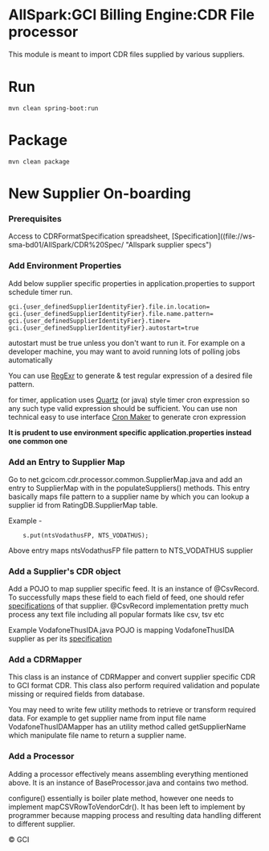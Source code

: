 AllSpark:GCI Billing Engine:CDR File processor
=================================================

This module is meant to import CDR files supplied by various suppliers.



# Run


	mvn clean spring-boot:run

# Package

	mvn clean package


# New Supplier On-boarding


### Prerequisites

Access to CDRFormatSpecification spreadsheet,  [Specification]((file://ws-sma-bd01/AllSpark/CDR%20Spec/ "Allspark supplier specs") 


### Add Environment Properties

Add below supplier specific properties in application.properties to support schedule timer run.

	gci.{user_definedSupplierIdentityFier}.file.in.location=
	gci.{user_definedSupplierIdentityFier}.file.name.pattern=
	gci.{user_definedSupplierIdentityFier}.timer=
	gci.{user_definedSupplierIdentityFier}.autostart=true 

autostart must be true unless you don't want to run it. For example on a developer machine, you may want to avoid running lots of polling jobs automatically

You can use [RegExr](http://regexr.com/ "Regular Expression Generator")  to generate & test regular expression of a desired file pattern.

for timer, application uses [Quartz](http://www.quartz-scheduler.org/documentation/quartz-2.x/tutorials/crontrigger "Cron Trigger") (or java) style timer cron expression so any such type valid expression should be sufficient. You can use non technical easy to use interface [Cron Maker](http://www.cronmaker.com/ "Cron Maker") to generate cron expression

**It is prudent to use environment specific application.properties instead one common one** 

### Add an Entry to Supplier Map

Go to net.gcicom.cdr.processor.common.SupplierMap.java and add an entry to SupplierMap with in the populateSuppliers() methods. This entry basically maps file pattern to a supplier name by which you can lookup a supplier id from RatingDB.SupplierMap table.

Example - 

		s.put(ntsVodathusFP, NTS_VODATHUS);
		
Above entry maps ntsVodathusFP file pattern to NTS_VODATHUS supplier

### Add a Supplier's CDR object

Add a POJO to map supplier specific feed. It is an instance of @CsvRecord. To successfully maps these field to each field of feed, one should refer [specifications](file://ws-sma-bd01/AllSpark/CDR%20Spec)  of that supplier. @CsvRecord implementation pretty much process any text file including all popular formats like csv, tsv etc

Example VodafoneThusIDA.java POJO is mapping VodafoneThusIDA supplier as per its  [specification](file://ws-sma-bd01/AllSpark/CDR%20Spec/Vodaphone/THUS/Vodafone%20Thus/New_Outbound_CDR_Format.pdf "VodafoneThusIDA Specification") 


### Add a CDRMapper

This class is an instance of CDRMapper and convert supplier specific CDR to GCI format CDR. This class also perform required validation and populate missing or required fields from database. 

You may need to write few utility methods to retrieve or transform required data. For example to get supplier name from input file name VodafoneThusIDAMapper has 
an utility method called getSupplierName which manipulate file name to return a supplier name.



### Add a Processor

Adding a processor effectively means assembling everything mentioned above. It is an instance of BaseProcessor.java and contains two method.

configure() essentially is boiler plate method, however one needs to implement mapCSVRowToVendorCdr(). It has been left to implement by programmer because 
mapping process and resulting data handling different to different supplier.  



&copy; GCI
